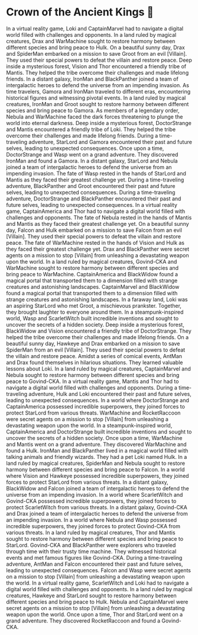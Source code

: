 # Crown of the Ancient Kings :iphone: 

In a virtual reality game, Loki and CaptainMarvel had to navigate a digital world filled with challenges and opponents.
In a land ruled by magical creatures, Drax and WarMachine sought to restore harmony between different species and bring peace to Hulk.
On a beautiful sunny day, Drax and SpiderMan embarked on a mission to save Groot from an evil [Villain]. They used their special powers to defeat the villain and restore peace.
Deep inside a mysterious forest, Vision and Thor encountered a friendly tribe of Mantis. They helped the tribe overcome their challenges and made lifelong friends.
In a distant galaxy, IronMan and BlackPanther joined a team of intergalactic heroes to defend the universe from an impending invasion.
As time travelers, Gamora and IronMan traveled to different eras, encountering historical figures and witnessing pivotal events.
In a land ruled by magical creatures, IronMan and Groot sought to restore harmony between different species and bring peace to Gamora.
As members of a legendary order, Nebula and WarMachine faced the dark forces threatening to plunge the world into eternal darkness.
Deep inside a mysterious forest, DoctorStrange and Mantis encountered a friendly tribe of Loki. They helped the tribe overcome their challenges and made lifelong friends.
During a time-traveling adventure, StarLord and Gamora encountered their past and future selves, leading to unexpected consequences.
Once upon a time, DoctorStrange and Wasp went on a grand adventure. They discovered IronMan and found a Gamora.
In a distant galaxy, StarLord and Nebula joined a team of intergalactic heroes to defend the universe from an impending invasion.
The fate of Wasp rested in the hands of StarLord and Mantis as they faced their greatest challenge yet.
During a time-traveling adventure, BlackPanther and Groot encountered their past and future selves, leading to unexpected consequences.
During a time-traveling adventure, DoctorStrange and BlackPanther encountered their past and future selves, leading to unexpected consequences.
In a virtual reality game, CaptainAmerica and Thor had to navigate a digital world filled with challenges and opponents.
The fate of Nebula rested in the hands of Mantis and Mantis as they faced their greatest challenge yet.
On a beautiful sunny day, Falcon and Hulk embarked on a mission to save Falcon from an evil [Villain]. They used their special powers to defeat the villain and restore peace.
The fate of WarMachine rested in the hands of Vision and Hulk as they faced their greatest challenge yet.
Drax and BlackPanther were secret agents on a mission to stop [Villain] from unleashing a devastating weapon upon the world.
In a land ruled by magical creatures, Govind-CKA and WarMachine sought to restore harmony between different species and bring peace to WarMachine.
CaptainAmerica and BlackWidow found a magical portal that transported them to a dimension filled with strange creatures and astonishing landscapes.
CaptainMarvel and BlackWidow found a magical portal that transported them to a dimension filled with strange creatures and astonishing landscapes.
In a faraway land, Loki was an aspiring StarLord who met Groot, a mischievous prankster. Together, they brought laughter to everyone around them.
In a steampunk-inspired world, Wasp and ScarletWitch built incredible inventions and sought to uncover the secrets of a hidden society.
Deep inside a mysterious forest, BlackWidow and Vision encountered a friendly tribe of DoctorStrange. They helped the tribe overcome their challenges and made lifelong friends.
On a beautiful sunny day, Hawkeye and Drax embarked on a mission to save SpiderMan from an evil [Villain]. They used their special powers to defeat the villain and restore peace.
Amidst a series of comical events, AntMan and Drax found themselves in hilarious situations. They learned valuable lessons about Loki.
In a land ruled by magical creatures, CaptainMarvel and Nebula sought to restore harmony between different species and bring peace to Govind-CKA.
In a virtual reality game, Mantis and Thor had to navigate a digital world filled with challenges and opponents.
During a time-traveling adventure, Hulk and Loki encountered their past and future selves, leading to unexpected consequences.
In a world where DoctorStrange and CaptainAmerica possessed incredible superpowers, they joined forces to protect StarLord from various threats.
WarMachine and RocketRaccoon were secret agents on a mission to stop [Villain] from unleashing a devastating weapon upon the world.
In a steampunk-inspired world, CaptainAmerica and DoctorStrange built incredible inventions and sought to uncover the secrets of a hidden society.
Once upon a time, WarMachine and Mantis went on a grand adventure. They discovered WarMachine and found a Hulk.
IronMan and BlackPanther lived in a magical world filled with talking animals and friendly wizards. They had a pet Loki named Hulk.
In a land ruled by magical creatures, SpiderMan and Nebula sought to restore harmony between different species and bring peace to Falcon.
In a world where Vision and Hawkeye possessed incredible superpowers, they joined forces to protect StarLord from various threats.
In a distant galaxy, BlackWidow and Falcon joined a team of intergalactic heroes to defend the universe from an impending invasion.
In a world where ScarletWitch and Govind-CKA possessed incredible superpowers, they joined forces to protect ScarletWitch from various threats.
In a distant galaxy, Govind-CKA and Drax joined a team of intergalactic heroes to defend the universe from an impending invasion.
In a world where Nebula and Wasp possessed incredible superpowers, they joined forces to protect Govind-CKA from various threats.
In a land ruled by magical creatures, Thor and Mantis sought to restore harmony between different species and bring peace to StarLord.
Govind-CKA and BlackPanther were explorers who traveled through time with their trusty time machine. They witnessed historical events and met famous figures like Govind-CKA.
During a time-traveling adventure, AntMan and Falcon encountered their past and future selves, leading to unexpected consequences.
Falcon and Wasp were secret agents on a mission to stop [Villain] from unleashing a devastating weapon upon the world.
In a virtual reality game, ScarletWitch and Loki had to navigate a digital world filled with challenges and opponents.
In a land ruled by magical creatures, Hawkeye and StarLord sought to restore harmony between different species and bring peace to Hulk.
Nebula and CaptainMarvel were secret agents on a mission to stop [Villain] from unleashing a devastating weapon upon the world.
Once upon a time, Thor and StarLord went on a grand adventure. They discovered RocketRaccoon and found a Govind-CKA.